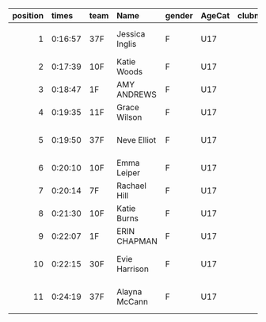 |   position | times   | team   | Name           | gender   | AgeCat   |   clubnumber | Club name                  | Website                               |   finishPosition |
|-----------:|:--------|:-------|:---------------|:---------|:---------|-------------:|:---------------------------|:--------------------------------------|-----------------:|
|          1 | 0:16:57 | 37F    | Jessica Inglis | F        | U17      |           37 | Law & District AAC         | http://www.lawaac.co.uk/              |                9 |
|          2 | 0:17:39 | 10F    | Katie Woods    | F        | U17      |           10 | Shettleston Harriers       | http://shettlestonharriers.org.uk/    |               15 |
|          3 | 0:18:47 | 1F     | AMY ANDREWS    | F        | U17      |            1 | East Kilbride AC           | http://www.ekac.org.uk/               |               16 |
|          4 | 0:19:35 | 11F    | Grace Wilson   | F        | U17      |           11 | Airdrie Harriers           | http://airdrieharriers.org/           |               19 |
|          5 | 0:19:50 | 37F    | Neve Elliot    | F        | U17      |           37 | Law & District AAC         | http://www.lawaac.co.uk/              |               20 |
|          6 | 0:20:10 | 10F    | Emma Leiper    | F        | U17      |           10 | Shettleston Harriers       | http://shettlestonharriers.org.uk/    |               21 |
|          7 | 0:20:14 | 7F     | Rachael Hill   | F        | U17      |            7 | Giffnock North AC          | https://www.giffnocknorth.co.uk/      |               22 |
|          8 | 0:21:30 | 10F    | Katie Burns    | F        | U17      |           10 | Shettleston Harriers       | http://shettlestonharriers.org.uk/    |               23 |
|          9 | 0:22:07 | 1F     | ERIN CHAPMAN   | F        | U17      |            1 | East Kilbride AC           | http://www.ekac.org.uk/               |               24 |
|         10 | 0:22:15 | 30F    | Evie Harrison  | F        | U17      |           30 | Greenock Glenpark Harriers | https://greenockglenparkharriers.com/ |               25 |
|         11 | 0:24:19 | 37F    | Alayna McCann  | F        | U17      |           37 | Law & District AAC         | http://www.lawaac.co.uk/              |               26 |